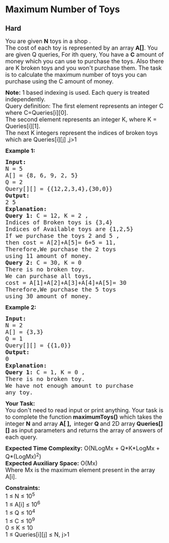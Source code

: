 # Maximum Number of Toys
## Hard
<div class="problems_problem_content__Xm_eO"><p><span style="font-size:18px">You are given <strong>N</strong> toys&nbsp;in a shop&nbsp;.<br>
The cost of each toy is represented by an array <strong>A[]</strong>. You are given Q queries, For ith&nbsp;query, You have a <strong>C</strong> amount of money which you can use to purchase the toys. Also there are K broken toys and you won't purchase them. The task is to calculate the maximum number of toys you can purchase using the C amount of money.</span></p>

<p><span style="font-size:18px"><strong>Note:</strong> 1 based indexing is used. Each query is treated independently.&nbsp;<br>
Query definition: The first element represents an integer C where C=Queries[i][0].<br>
The second element represents an integer K, where K = Queries[i][1].<br>
The next K integers represent the indices of broken toys which are Queries[i][j] ,j&gt;1</span></p>

<p><span style="font-size:18px"><strong>Example 1:</strong></span></p>

<pre style="position: relative;"><span style="font-size:18px"><strong>Input:</strong>
N = 5
A[] = {8, 6, 9, 2, 5}
Q = 2
Query[][] = {{12,2,3,4},{30,0}}
<strong>Output:</strong>
2 5
<strong>Explanation:</strong>
<strong>Query 1:</strong> C = 12, K = 2 , 
Indices of Broken toys is {3,4}
Indices of Available toys are {1,2,5}
If we purchase the toys 2 and 5 , 
then cost = A[2]+A[5]= 6+5 = 11,
Therefore,We purchase the 2 toys 
using 11 amount of money.
<strong>Query 2:</strong> C = 30, K = 0
There is no broken toy. 
We can purchase all toys,
cost = A[1]+A[2]+A[3]+A[4]+A[5]= 30
Therefore,We purchase the 5 toys
using 30 amount of money.</span>
<div class="open_grepper_editor" title="Edit &amp; Save To Grepper"></div></pre>

<p><span style="font-size:18px"><strong>Example 2:</strong></span></p>

<pre style="position: relative;"><span style="font-size:18px"><strong>Input:</strong>
N = 2
A[] = {3,3}
Q = 1
Query[][] = {{1,0}}
<strong>Output:</strong>
0
<strong>Explanation:</strong>
<strong>Query 1:</strong> C = 1, K = 0 , 
There is no broken toy. 
We have not enough amount to purchase 
any toy.
</span><div class="open_grepper_editor" title="Edit &amp; Save To Grepper"></div></pre>

<p><span style="font-size:18px"><strong>Your Task:&nbsp;</strong><br>
You don't need to read input or print anything. Your task is to complete the function<strong>&nbsp;maximumToys()</strong>&nbsp;which takes the integer&nbsp;<strong>N</strong>&nbsp;and array&nbsp;<strong>A[ ],&nbsp; </strong>integer<strong> Q </strong>and 2D array<strong>&nbsp;Queries[][]</strong>&nbsp;as input parameters&nbsp;and returns the array of answers of each query.</span></p>

<p><span style="font-size:18px"><strong>Expected Time Complexity:</strong>&nbsp;O(NLogMx + Q*K*LogMx + Q*(LogMx)<sup>2</sup>)<br>
<strong>Expected Auxiliary Space:</strong>&nbsp;O(Mx)<br>
Where Mx is the maximum element present in the array A[i].</span></p>

<p><span style="font-size:18px"><strong>Constraints:</strong><br>
1 ≤&nbsp;N ≤&nbsp;10<sup>5</sup><br>
1 ≤ A[i] ≤&nbsp;10<sup>6</sup><br>
1 ≤ Q&nbsp;≤&nbsp;10<sup>4</sup></span><br>
<span style="font-size:18px">1 ≤ C&nbsp;≤&nbsp;10<sup>9</sup><br>
0 ≤ K&nbsp;≤&nbsp;10<br>
1 ≤ Queries[i][j]&nbsp;≤ N, j&gt;1</span></p>
</div>